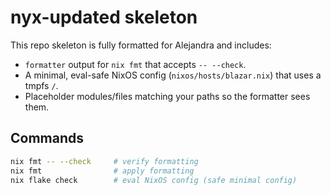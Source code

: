 # nyx-updated skeleton

This repo skeleton is fully formatted for Alejandra and includes:
- `formatter` output for `nix fmt` that accepts `-- --check`.
- A minimal, eval-safe NixOS config (`nixos/hosts/blazar.nix`) that uses a tmpfs `/`.
- Placeholder modules/files matching your paths so the formatter sees them.

## Commands

```bash
nix fmt -- --check     # verify formatting
nix fmt                # apply formatting
nix flake check        # eval NixOS config (safe minimal config)
```
